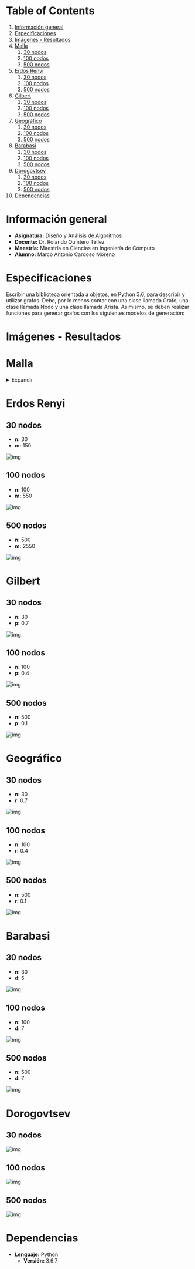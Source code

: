 
# Table of Contents

1.  [Información general](#org6169ef4)
2.  [Especificaciones](#org07f3d65)
3.  [Imágenes - Resultados](#org429cb26)
4.  [Malla](#orgfc4d072)
    1.  [30 nodos](#org588f912)
    2.  [100 nodos](#org2c91949)
    3.  [500 nodos](#org0b44769)
5.  [Erdos Renyi](#orgf6aa974)
    1.  [30 nodos](#org9581946)
    2.  [100 nodos](#org2d6a5ed)
    3.  [500 nodos](#org1483252)
6.  [Gilbert](#orgf5bd10c)
    1.  [30 nodos](#org3cfa63f)
    2.  [100 nodos](#org8301665)
    3.  [500 nodos](#org2f37e29)
7.  [Geográfico](#orgfd3c359)
    1.  [30 nodos](#org5c7561e)
    2.  [100 nodos](#org11ed264)
    3.  [500 nodos](#org9c4c7c7)
8.  [Barabasi](#org4b4ae7a)
    1.  [30 nodos](#org9d28a7a)
    2.  [100 nodos](#org94865ff)
    3.  [500 nodos](#orgba56dc6)
9.  [Dorogovtsev](#org23526cf)
    1.  [30 nodos](#org3ebd27a)
    2.  [100 nodos](#orgd626712)
    3.  [500 nodos](#orgb61c379)
10. [Dependencias](#org9b6e6c5)



<a id="org6169ef4"></a>

# Información general

-   **Asignatura:** Diseño y Análisis de Algoritmos
-   **Docente:** Dr. Rolando Quintero Téllez
-   **Maestría:** Maestría en Ciencias en Ingeniería de Cómputo
-   **Alumno:** Marco Antonio Cardoso Moreno


<a id="org07f3d65"></a>

# Especificaciones

Escribir una biblioteca orientada a objetos, en Python 3.6, para describir y
utilizar grafos. Debe, por lo menos contar con una clase llamada Grafo, una
clase llamada Nodo y una clase llamada Arista. Asimismo, se deben realizar
funciones para generar grafos con los siguientes modelos de generación:


<a id="org429cb26"></a>

# Imágenes - Resultados


<a id="orgfc4d072"></a>

# Malla
<details>
  <summary>Expandir</summary>
  



<a id="org588f912"></a>

## 30 nodos

-   **m:** 6
-   **n:** 5

![img](./img/30/grafoMalla_6_5.png)


<a id="org2c91949"></a>

## 100 nodos

-   **m:** 10
-   **n:** 10

![img](./img/100/grafoMalla_10_10.png)


<a id="org0b44769"></a>

## 500 nodos

-   **m:** 25
-   **n:** 20

![img](./img/500/grafoMalla_25_20.png)


<a id="orgf6aa974"></a>
</details>

# Erdos Renyi


<a id="org9581946"></a>

## 30 nodos

-   **n:** 30
-   **m:** 150

![img](./img/30/grafoErdos_Renyi_30_150.png)


<a id="org2d6a5ed"></a>

## 100 nodos

-   **n:** 100
-   **m:** 550

![img](./img/100/grafoErdos_Renyi_100_550.png)


<a id="org1483252"></a>

## 500 nodos

-   **n:** 500
-   **m:** 2550

![img](./img/500/grafoErdos_Renyi_500_2550.png)


<a id="orgf5bd10c"></a>

# Gilbert


<a id="org3cfa63f"></a>

## 30 nodos

-   **n:** 30
-   **p:** 0.7

![img](./img/30/grafoGilbert_30_70.png)


<a id="org8301665"></a>

## 100 nodos

-   **n:** 100
-   **p:** 0.4

![img](./img/100/grafoGilbert_100_40.png)


<a id="org2f37e29"></a>

## 500 nodos

-   **n:** 500
-   **p:** 0.1

![img](./img/500/grafoGilbert_500_10.png)


<a id="orgfd3c359"></a>

# Geográfico


<a id="org5c7561e"></a>

## 30 nodos

-   **n:** 30
-   **r:** 0.7

![img](./img/30/grafoGeografico_30_70.png)


<a id="org11ed264"></a>

## 100 nodos

-   **n:** 100
-   **r:** 0.4

![img](./img/100/grafoGeografico_100_40.png)


<a id="org9c4c7c7"></a>

## 500 nodos

-   **n:** 500
-   **r:** 0.1

![img](./img/500/grafoGeografico_500_10.png)


<a id="org4b4ae7a"></a>

# Barabasi


<a id="org9d28a7a"></a>

## 30 nodos

-   **n:** 30
-   **d:** 5

![img](./img/30/grafoBarabasi_30_5.png)


<a id="org94865ff"></a>

## 100 nodos

-   **n:** 100
-   **d:** 7

![img](./img/100/grafoBarabasi_100_7.png)


<a id="orgba56dc6"></a>

## 500 nodos

-   **n:** 500
-   **d:** 7

![img](./img/500/grafoBarabasi_500_7.png)


<a id="org23526cf"></a>

# Dorogovtsev


<a id="org3ebd27a"></a>

## 30 nodos

![img](./img/30/grafoDorogovtsev_30.png)


<a id="orgd626712"></a>

## 100 nodos

![img](./img/100/grafoDorogovtsev_100.png)


<a id="orgb61c379"></a>

## 500 nodos

![img](./img/500/grafoDorogovtsev_500.png)


<a id="org9b6e6c5"></a>

# Dependencias

-   **Lenguaje:** Python
    -   **Versión:** 3.6.7

